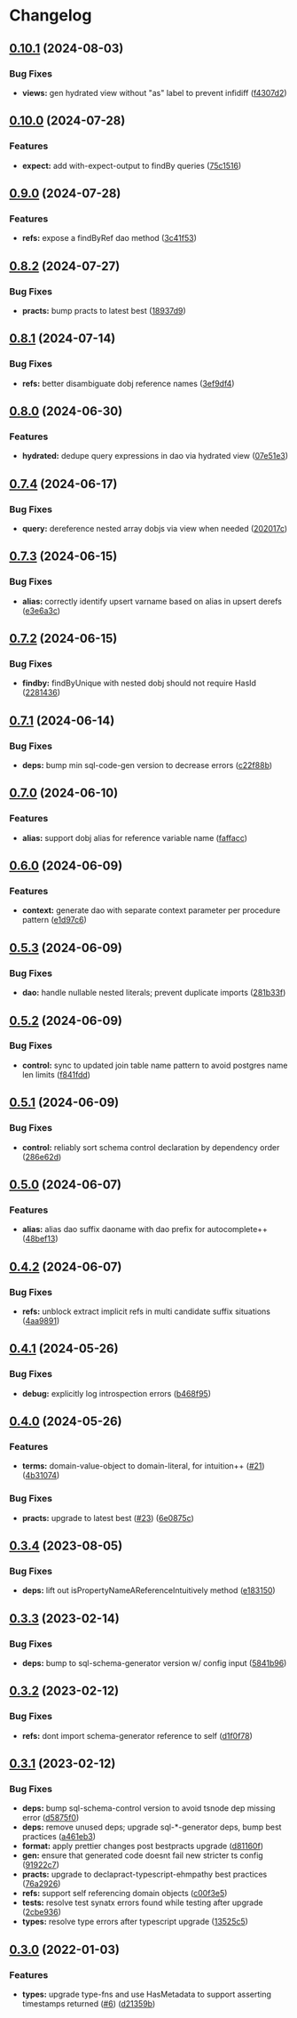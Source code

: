 # Changelog

## [0.10.1](https://github.com/ehmpathy/sql-dao-generator/compare/v0.10.0...v0.10.1) (2024-08-03)


### Bug Fixes

* **views:** gen hydrated view without "as" label to prevent infidiff ([f4307d2](https://github.com/ehmpathy/sql-dao-generator/commit/f4307d2cda05b650726b0c46b0478f27feb07d19))

## [0.10.0](https://github.com/ehmpathy/sql-dao-generator/compare/v0.9.0...v0.10.0) (2024-07-28)


### Features

* **expect:** add with-expect-output to findBy queries ([75c1516](https://github.com/ehmpathy/sql-dao-generator/commit/75c15160c5bc21c5c0536a04fffca500db98558b))

## [0.9.0](https://github.com/ehmpathy/sql-dao-generator/compare/v0.8.2...v0.9.0) (2024-07-28)


### Features

* **refs:** expose a findByRef dao method ([3c41f53](https://github.com/ehmpathy/sql-dao-generator/commit/3c41f539077e2e03ca75f112c5b2c328fb08c4ef))

## [0.8.2](https://github.com/ehmpathy/sql-dao-generator/compare/v0.8.1...v0.8.2) (2024-07-27)


### Bug Fixes

* **practs:** bump practs to latest best ([18937d9](https://github.com/ehmpathy/sql-dao-generator/commit/18937d9f65325e1e562c8b9582caed8c509c10f9))

## [0.8.1](https://github.com/ehmpathy/sql-dao-generator/compare/v0.8.0...v0.8.1) (2024-07-14)


### Bug Fixes

* **refs:** better disambiguate dobj reference names ([3ef9df4](https://github.com/ehmpathy/sql-dao-generator/commit/3ef9df4435e84f4985d1732a755bd37deb4acb98))

## [0.8.0](https://github.com/ehmpathy/sql-dao-generator/compare/v0.7.4...v0.8.0) (2024-06-30)


### Features

* **hydrated:** dedupe query expressions in dao via hydrated view ([07e51e3](https://github.com/ehmpathy/sql-dao-generator/commit/07e51e35e2c7afaa0e3337c0574e1428d77eeaf1))

## [0.7.4](https://github.com/ehmpathy/sql-dao-generator/compare/v0.7.3...v0.7.4) (2024-06-17)


### Bug Fixes

* **query:** dereference nested array dobjs via view when needed ([202017c](https://github.com/ehmpathy/sql-dao-generator/commit/202017c353da754e3f1a3edcbc08a591a4ce44b0))

## [0.7.3](https://github.com/ehmpathy/sql-dao-generator/compare/v0.7.2...v0.7.3) (2024-06-15)


### Bug Fixes

* **alias:** correctly identify upsert varname based on alias in upsert derefs ([e3e6a3c](https://github.com/ehmpathy/sql-dao-generator/commit/e3e6a3cbdf142ac8acbffbbc112b2b787c1fce30))

## [0.7.2](https://github.com/ehmpathy/sql-dao-generator/compare/v0.7.1...v0.7.2) (2024-06-15)


### Bug Fixes

* **findby:** findByUnique with nested dobj should not require HasId ([2281436](https://github.com/ehmpathy/sql-dao-generator/commit/22814363d4e241e8a9a9252fa6702f3f33d4acbd))

## [0.7.1](https://github.com/ehmpathy/sql-dao-generator/compare/v0.7.0...v0.7.1) (2024-06-14)


### Bug Fixes

* **deps:** bump min sql-code-gen version to decrease errors ([c22f88b](https://github.com/ehmpathy/sql-dao-generator/commit/c22f88b9fc21c420b3f00d970f0b0e0983b5c12d))

## [0.7.0](https://github.com/ehmpathy/sql-dao-generator/compare/v0.6.0...v0.7.0) (2024-06-10)


### Features

* **alias:** support dobj alias for reference variable name ([faffacc](https://github.com/ehmpathy/sql-dao-generator/commit/faffacc73e5ce3276b35c74c809a78540ed10a9d))

## [0.6.0](https://github.com/ehmpathy/sql-dao-generator/compare/v0.5.3...v0.6.0) (2024-06-09)


### Features

* **context:** generate dao with separate context parameter per procedure pattern ([e1d97c6](https://github.com/ehmpathy/sql-dao-generator/commit/e1d97c62f417d9a3fa777b8daccb1d0fe08d12c8))

## [0.5.3](https://github.com/ehmpathy/sql-dao-generator/compare/v0.5.2...v0.5.3) (2024-06-09)


### Bug Fixes

* **dao:** handle nullable nested literals; prevent duplicate imports ([281b33f](https://github.com/ehmpathy/sql-dao-generator/commit/281b33ffd7e30731818ad6b451a9eac49a412785))

## [0.5.2](https://github.com/ehmpathy/sql-dao-generator/compare/v0.5.1...v0.5.2) (2024-06-09)


### Bug Fixes

* **control:** sync to updated join table name pattern to avoid postgres name len limits ([f841fdd](https://github.com/ehmpathy/sql-dao-generator/commit/f841fdd9b11dd88b5a0ba0fbc8bd8feb27543603))

## [0.5.1](https://github.com/ehmpathy/sql-dao-generator/compare/v0.5.0...v0.5.1) (2024-06-09)


### Bug Fixes

* **control:** reliably sort schema control declaration by dependency order ([286e62d](https://github.com/ehmpathy/sql-dao-generator/commit/286e62dcd2690a73b065ea796efbaf8e797b8ced))

## [0.5.0](https://github.com/ehmpathy/sql-dao-generator/compare/v0.4.2...v0.5.0) (2024-06-07)


### Features

* **alias:** alias dao suffix daoname with dao prefix for autocomplete++ ([48bef13](https://github.com/ehmpathy/sql-dao-generator/commit/48bef139d59765ba8e615cea427a8cf8ed9da4ad))

## [0.4.2](https://github.com/ehmpathy/sql-dao-generator/compare/v0.4.1...v0.4.2) (2024-06-07)


### Bug Fixes

* **refs:** unblock extract implicit refs in multi candidate suffix situations ([4aa9891](https://github.com/ehmpathy/sql-dao-generator/commit/4aa9891b4e9b9d49d2027fb35fad72a7900e89e7))

## [0.4.1](https://github.com/ehmpathy/sql-dao-generator/compare/v0.4.0...v0.4.1) (2024-05-26)


### Bug Fixes

* **debug:** explicitly log introspection errors ([b468f95](https://github.com/ehmpathy/sql-dao-generator/commit/b468f955e118a39226d4371e4560e6e77b2f68e7))

## [0.4.0](https://github.com/ehmpathy/sql-dao-generator/compare/v0.3.4...v0.4.0) (2024-05-26)


### Features

* **terms:** domain-value-object to domain-literal, for intuition++ ([#21](https://github.com/ehmpathy/sql-dao-generator/issues/21)) ([4b31074](https://github.com/ehmpathy/sql-dao-generator/commit/4b31074879eb8ba71e4fbad33a73539d40624348))


### Bug Fixes

* **practs:** upgrade to latest best ([#23](https://github.com/ehmpathy/sql-dao-generator/issues/23)) ([6e0875c](https://github.com/ehmpathy/sql-dao-generator/commit/6e0875c429a96a882854a1c55c877d471fc25f4e))

## [0.3.4](https://github.com/ehmpathy/sql-dao-generator/compare/v0.3.3...v0.3.4) (2023-08-05)


### Bug Fixes

* **deps:** lift out isPropertyNameAReferenceIntuitively method ([e183150](https://github.com/ehmpathy/sql-dao-generator/commit/e18315063693af0d5da53a691e75c3aa80d7e9d0))

## [0.3.3](https://github.com/ehmpathy/sql-dao-generator/compare/v0.3.2...v0.3.3) (2023-02-14)


### Bug Fixes

* **deps:** bump to sql-schema-generator version w/ config input ([5841b96](https://github.com/ehmpathy/sql-dao-generator/commit/5841b96c23441eb6f1900531d026018358c3cee8))

## [0.3.2](https://github.com/ehmpathy/sql-dao-generator/compare/v0.3.1...v0.3.2) (2023-02-12)


### Bug Fixes

* **refs:** dont import schema-generator reference to self ([d1f0f78](https://github.com/ehmpathy/sql-dao-generator/commit/d1f0f78273ff9e99eec418883d798e1cbd7a6ce3))

## [0.3.1](https://github.com/ehmpathy/sql-dao-generator/compare/v0.3.0...v0.3.1) (2023-02-12)


### Bug Fixes

* **deps:** bump sql-schema-control version to avoid tsnode dep missing error ([d5875f0](https://github.com/ehmpathy/sql-dao-generator/commit/d5875f0e0764672e6546287166131cc8fbedc582))
* **deps:** remove unused deps; upgrade sql-*-generator deps, bump best practices ([a461eb3](https://github.com/ehmpathy/sql-dao-generator/commit/a461eb3bec30df8d8f09f153211b2a651d84d248))
* **format:** apply prettier changes post bestpracts upgrade ([d81160f](https://github.com/ehmpathy/sql-dao-generator/commit/d81160fdebb0c9d1fc280d3ead0620a16261afc0))
* **gen:** ensure that generated code doesnt fail new stricter ts config ([91922c7](https://github.com/ehmpathy/sql-dao-generator/commit/91922c7b336a6562f76852d1d68f5425a8511ff6))
* **practs:** upgrade to declapract-typescript-ehmpathy best practices ([76a2926](https://github.com/ehmpathy/sql-dao-generator/commit/76a2926d5015934b96ad91726513c9b24759c779))
* **refs:** support self referencing domain objects ([c00f3e5](https://github.com/ehmpathy/sql-dao-generator/commit/c00f3e502845a5c598966159579d72004d905324))
* **tests:** resolve test synatx errors found while testing after upgrade ([2cbe936](https://github.com/ehmpathy/sql-dao-generator/commit/2cbe9360e9deafd8ccc4e0b5d0e20b1219ea4a66))
* **types:** resolve type errors after typescript upgrade ([13525c5](https://github.com/ehmpathy/sql-dao-generator/commit/13525c5e3c6f903c41a99b982e8c2d7dd6fae456))

## [0.3.0](https://www.github.com/uladkasach/sql-dao-generator/compare/v0.2.0...v0.3.0) (2022-01-03)


### Features

* **types:** upgrade type-fns and use HasMetadata to support asserting timestamps returned ([#6](https://www.github.com/uladkasach/sql-dao-generator/issues/6)) ([d21359b](https://www.github.com/uladkasach/sql-dao-generator/commit/d21359bdf47273a4d9845c540a8e014d6e3e8d80))
